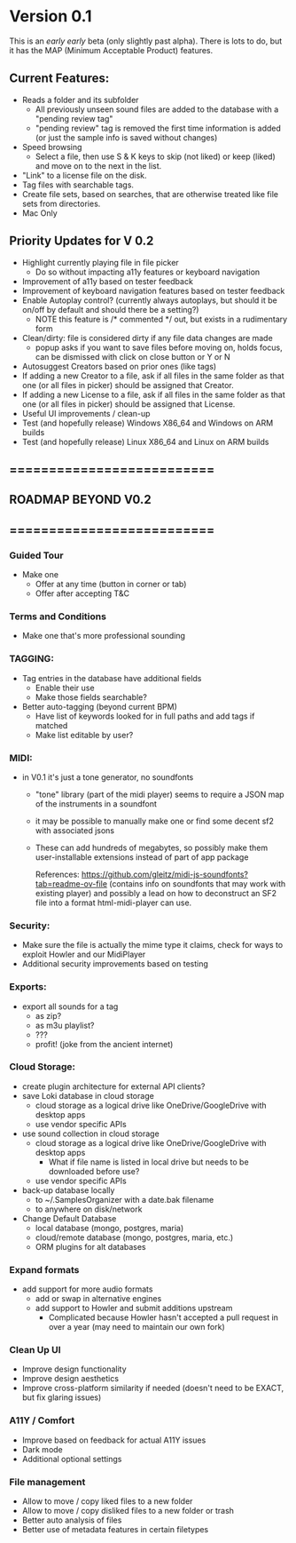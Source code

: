# Version 0.1

This is an *early early* beta (only slightly past alpha). There is lots to do, but it has the MAP (Minimum Acceptable Product) features.

## Current Features:
 * Reads a folder and its subfolder
   * All previously unseen sound files are added to the database with a "pending review tag"
   * "pending review" tag is removed the first time information is added (or just the sample info is saved without changes) 
 * Speed browsing
   * Select a file, then use S & K keys to skip (not liked) or keep (liked) and move on to the next in the list.
 * "Link" to a license file on the disk.
 * Tag files with searchable tags.
 * Create file sets, based on searches, that are otherwise treated like file sets from directories.
 * Mac Only

## Priority Updates for V 0.2
 * Highlight currently playing file in file picker
   * Do so without impacting a11y features or keyboard navigation
 * Improvement of a11y based on tester feedback 
 * Improvement of keyboard navigation features based on tester feedback
 * Enable Autoplay control? (currently always autoplays, but should it be on/off by default and should there be a setting?)
   * NOTE this feature is /* commented */ out, but exists in a rudimentary form
 * Clean/dirty: file is considered dirty if any file data changes are made
   * popup asks if you want to save files before moving on, holds focus, can be dismissed with click on close button or Y or N
 * Autosuggest Creators based on prior ones (like tags)
 * If adding a new Creator to a file, ask if all files in the same folder as that one (or all files in picker) should be assigned that Creator.
 * If adding a new License to a file, ask if all files in the same folder as that one (or all files in picker) should be assigned that License.
 * Useful UI improvements / clean-up
 * Test (and hopefully release) Windows X86_64 and Windows on ARM builds
 * Test (and hopefully release) Linux X86_64 and Linux on ARM builds

## ==========================
## ROADMAP BEYOND V0.2
## ==========================

### Guided Tour
  - Make one
    - Offer at any time (button in corner or tab)
    - Offer after accepting T&C

### Terms and Conditions
  - Make one that's more professional sounding

### TAGGING:
  - Tag entries in the database have additional fields
    - Enable their use
    - Make those fields searchable?
  - Better auto-tagging (beyond current BPM)
    - Have list of keywords looked for in full paths and add tags if matched
    - Make list editable by user?

### MIDI:
  - in V0.1 it's just a tone generator, no soundfonts
    - "tone" library (part of the midi player) seems to require a JSON map of the instruments in a soundfont
    - it may be possible to manually make one or find some decent sf2 with associated jsons
    - These can add hundreds of megabytes, so possibly make them user-installable extensions instead of part of app package

        References:
        https://github.com/gleitz/midi-js-soundfonts?tab=readme-ov-file (contains info on soundfonts that may work with existing player)
          and possibly a lead on how to deconstruct an SF2 file into a format html-midi-player can use.

### Security:
 - Make sure the file is actually the mime type it claims, check for ways to exploit Howler and our MidiPlayer
 - Additional security improvements based on testing

### Exports:
  - export all sounds for a tag
    - as zip?
    - as m3u playlist?
    - ???
    - profit! (joke from the ancient internet)

### Cloud Storage:
  - create plugin architecture for external API clients?
  - save Loki database in cloud storage
    - cloud storage as a logical drive like OneDrive/GoogleDrive with desktop apps
    - use vendor specific APIs
  - use sound collection in cloud storage
    - cloud storage as a logical drive like OneDrive/GoogleDrive with desktop apps
      - What if file name is listed in local drive but needs to be downloaded before use?
    - use vendor specific APIs
  - back-up database locally
    - to ~/.SamplesOrganizer with a date.bak filename
    - to anywhere on disk/network
  - Change Default Database
    - local database (mongo, postgres, maria)
    - cloud/remote database (mongo, postgres, maria, etc.)
    - ORM plugins for alt databases

### Expand formats
  - add support for more audio formats
    - add or swap in alternative engines
    - add support to Howler and submit additions upstream
      - Complicated because Howler hasn't accepted a pull request in over a year (may need to maintain our own fork)

### Clean Up UI
  - Improve design functionality
  - Improve design aesthetics
  - Improve cross-platform similarity if needed (doesn't need to be EXACT, but fix glaring issues)

### A11Y / Comfort
  - Improve based on feedback for actual A11Y issues
  - Dark mode
  - Additional optional settings

### File management
  - Allow to move / copy liked files to a new folder
  - Allow to move / copy disliked files to a new folder or trash
  - Better auto analysis of files
  - Better use of metadata features in certain filetypes
